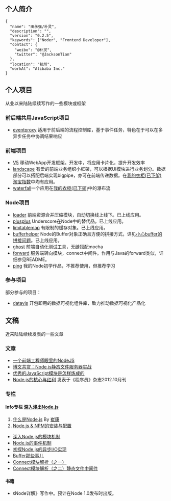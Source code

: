 ## 个人简介
```
{
  "name": "田永强/朴灵",
  "description": "",
  "version": "0.2.5",
  "keywords": ["Noder", "Frontend Developer"],
  "contact": {
    "weibo": "@朴灵",
    "twitter": "@JacksonTian"
  },
  "location": "杭州",
  "workAt": "Alibaba Inc."
}
```

## 个人项目
从业以来陆陆续续写作的一些模块或框架
### 前后端共用JavaScript项目

- [eventproxy](https://github.com/JacksonTian/eventproxy) 适用于前后端的流程控制库，基于事件任务，特色在于可以在多异步任务中协调结果响应

### 前端项目

- [V5](https://github.com/V5Framework/V5) 移动WebApp开发框架。开发中，将应用卡片化，提升开发效率
- [landscape](https://github.com/JacksonTian/landscape) 有爱的前端业务组织小框架，可以根据UI模块进行业务划分。数据部分可以搭配后端实现bigpipe，亦可在前端传递数据。在[我的衣柜(已下架)](http://cool.taobao.com/) [淘宝指数](http://shu.taobao.com/)中均有应用。
- [waterfall](https://github.com/JacksonTian/waterfall)一个应用在[我的衣柜(已下架)](http://cool.taobao.com/)中的瀑布流

### Node项目

- [loader](https://github.com/TBEDP/loader) 前端资源合并压缩模块，自动切换线上线下。已上线应用。
- [plusplus](https://github.com/JacksonTian/plusplus) Underscore在Node中的替代品。已上线应用。
- [limitablemap](https://github.com/JacksonTian/limitablemap) 有限制的缓存对象。已上线应用。
- [bufferhelper](https://github.com/JacksonTian/bufferhelper) Node的Buffer对象正确且方便的拼接方式，详见[小心buffer的拼接问题](http://cnodejs.org/topic/4faf65852e8fb5bc65113403)。已上线应用。
- [ghost](https://github.com/TBEDP/ghost) 前端自动化测试工具，无缝搭配mocha
- [forward](https://github.com/JacksonTian/forward) 服务端转向模块，connect中间件。作用与Java的forward类似，详细参见README。
- [ping](https://github.com/JacksonTian/ping) 我的Node初学作品，不推荐使用，但推荐学习

### 参与项目
部分参与的项目：

- [datavjs](https://github.com/TBEDP/datavjs) 开包即用的数据可视化组件库，致力推动数据可视化产品化

## 文稿
近来陆陆续续发表的一些文章
### 文章
- [一个前端工程师眼里的NodeJS](http://www.infoq.com/cn/articles/nodejs-in-front-end-engineer-view)
- [博文共赏：Node.js静态文件服务器实战](http://www.infoq.com/cn/news/2011/11/tyq-nodejs-static-file-server)
- [优秀的JavaScript模块是怎样炼成的](http://www.infoq.com/cn/articles/how-to-create-great-js-module)
- [Node.js的核心与红利](http://www.programmer.com.cn/13844/) 发表于《程序员》杂志2012.10月刊

### 专栏
#### Info专栏 [深入浅出Node.js](http://www.infoq.com/cn/master-nodejs)

1. [什么是Node.js](http://www.infoq.com/cn/articles/what-is-nodejs) By [崔康](http://www.infoq.com/cn/author/%E5%B4%94%E5%BA%B7)
2. [Node.js & NPM的安装与配置](http://www.infoq.com/cn/articles/nodejs-npm-install-config)
- [深入Node.js的模块机制](http://www.infoq.com/cn/articles/nodejs-module-mechanism)
- [Node.js的事件机制](http://www.infoq.com/cn/articles/tyq-nodejs-event)  
- [初探Node.js的异步I/O实现](http://www.infoq.com/cn/articles/nodejs-asynchronous-io)
- [Buffer那些事儿](http://www.infoq.com/cn/articles/nodejs-about-buffer)  
- [Connect模块解析（之一）](http://www.infoq.com/cn/articles/nodejs-connect-module)
- [Connect模块解析（之二）静态文件中间件](http://www.infoq.com/cn/articles/nodejs-8-connect-module-part-2)

#### 书籍
- 《Node详解》写作中。预计在Node 1.0发布时出版。

